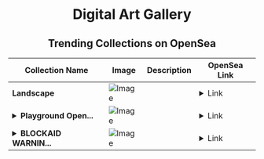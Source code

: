 <div align="center">

# Digital Art Gallery

## Trending Collections on OpenSea

| Collection Name                       | Image                                                                                     | Description                       | OpenSea Link                                                                                          |
|---------------------------------------|-------------------------------------------------------------------------------------------|-----------------------------------|--------------------------------------------------------------------------------------------------------|
| **Landscape** | ![Image](https://i.seadn.io/s/raw/files/e38aab5ce9a8e61064f219fcc02aa40b.jpg?w=500&auto=format?w=200&auto=format) |  | <details><summary>Link</summary>[Landscape](https://opensea.io/collection/landscape-345)</details> |
| **<details><summary>Playground Open...</summary>Playground Open Ticketing Ecosystem Event 10830</details>** | ![Image](https://i.seadn.io/s/raw/files/ad4b567b5e819f5eb9dc8588aeb6896f.png?w=500&auto=format?w=200&auto=format) |  | <details><summary>Link</summary>[Playground Open Ticketing Ecosystem Event 10830](https://opensea.io/collection/playground-open-ticketing-ecosystem-event-10830)</details> |
| **<details><summary>BLOCKAID WARNIN...</summary>BLOCKAID WARNING</details>** | ![Image](https://i.seadn.io/s/raw/files/a4397506ba479a58d90de3a2cd63c885.jpg?w=500&auto=format?w=200&auto=format) |  | <details><summary>Link</summary>[BLOCKAID WARNING](https://opensea.io/collection/blockaid-warning-70)</details> |

</div>